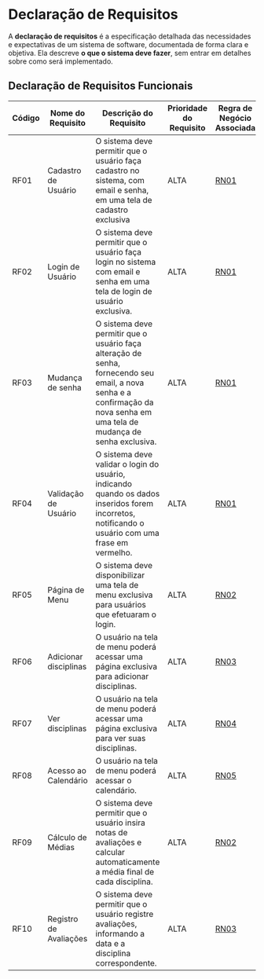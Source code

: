 # Declaração de Requisitos

A **declaração de requisitos** é a especificação detalhada das necessidades e expectativas de um sistema de software, documentada de forma clara e objetiva. Ela descreve **o que o sistema deve fazer**, sem entrar em detalhes sobre como será implementado.

## Declaração de Requisitos Funcionais

| Código | Nome do Requisito      | Descrição do Requisito                                                                                                                                                     | Prioridade do Requisito | Regra de Negócio Associada |
| ------ | ---------------------- | -------------------------------------------------------------------------------------------------------------------------------------------------------------------------- | ----------------------- | -------------------------- |
| RF01   | Cadastro de Usuário    | O sistema deve permitir que o usuário faça cadastro no sistema, com email e senha, em uma tela de cadastro exclusiva                                                       | ALTA                    | [RN01](regras-negocio.md)  |
| RF02   | Login de Usuário       | O sistema deve permitir que o usuário faça login no sistema com email e senha em uma tela de login de usuário exclusiva.                                                   | ALTA                    | [RN01](regras-negocio.md)  |
| RF03   | Mudança de senha       | O sistema deve permitir que o usuário faça alteração de senha, fornecendo seu email, a nova senha e a confirmação da nova senha em uma tela de mudança de senha exclusiva. | ALTA                    | [RN01](regras-negocio.md)  |
| RF04   | Validação de Usuário   | O sistema deve validar o login do usuário, indicando quando os dados inseridos forem incorretos, notificando o usuário com uma frase em vermelho.                          | ALTA                    | [RN01](regras-negocio.md)  |
| RF05   | Página de Menu         | O sistema deve disponibilizar uma tela de menu exclusiva para usuários que efetuaram o login.                                                                              | ALTA                    | [RN02](regras-negocio.md)  |
| RF06   | Adicionar disciplinas  | O usuário na tela de menu poderá acessar uma página exclusiva para adicionar disciplinas.                                                                                  | ALTA                    | [RN03](regras-negocio.md)  |
| RF07   | Ver disciplinas        | O usuário na tela de menu poderá acessar uma página exclusiva para ver suas disciplinas.                                                                                   | ALTA                    | [RN04](regras-negocio.md)  |
| RF08   | Acesso ao Calendário   | O usuário na tela de menu poderá acessar o calendário.                                                                                                                     | ALTA                    | [RN05](regras-negocio.md)  |
| RF09   | Cálculo de Médias      | O sistema deve permitir que o usuário insira notas de avaliações e calcular automaticamente a média final de cada disciplina.                                              | ALTA                    | [RN02](regras-negocio.md)  |
| RF10   | Registro de Avaliações | O sistema deve permitir que o usuário registre avaliações, informando a data e a disciplina correspondente.                                                                | ALTA                    | [RN03](regras-negocio.md)  |
